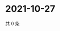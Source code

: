 # 2021-10-27

共 0 条

<!-- BEGIN WEIBO -->
<!-- 最后更新时间 Wed Oct 27 2021 19:11:42 GMT+0800 (China Standard Time) -->

<!-- END WEIBO -->
